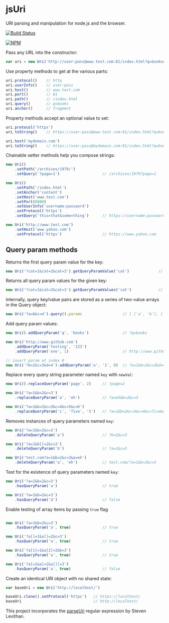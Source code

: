 # jsUri

URI parsing and manipulation for node.js and the browser.

[![Build Status](https://travis-ci.org/derek-watson/jsUri.png)](https://travis-ci.org/derek-watson/jsUri)

[![NPM](https://nodei.co/npm/jsuri.png)](https://nodei.co/npm/jsuri/)

Pass any URL into the constructor:

```js
var uri = new Uri('http://user:pass@www.test.com:81/index.html?q=books#fragment')
```

Use property methods to get at the various parts:

```js
uri.protocol()    // http
uri.userInfo()    // user:pass
uri.host()        // www.test.com
uri.port()        // 81
uri.path()        // /index.html
uri.query()       // q=books
uri.anchor()      // fragment
```

Property methods accept an optional value to set:

```js
uri.protocol('https')
uri.toString()    // https://user:pass@www.test.com:81/index.html?q=books#fragment

uri.host('mydomain.com')
uri.toString()    // https://user:pass@mydomain.com:81/index.html?q=books#fragment
```

Chainable setter methods help you compose strings:

```js
new Uri()
    .setPath('/archives/1979/')
    .setQuery('?page=1')                   // /archives/1979?page=1

new Uri()
    .setPath('/index.html')
    .setAnchor('content')
    .setHost('www.test.com')
    .setPort(8080)
    .setUserInfo('username:password')
    .setProtocol('https')
    .setQuery('this=that&some=thing')      // https://username:password@www.test.com:8080/index.html?this=that&some=thing#content

new Uri('http://www.test.com')
    .setHost('www.yahoo.com')
    .setProtocol('https')                  // https://www.yahoo.com
```

## Query param methods

Returns the first query param value for the key:

```js
new Uri('?cat=1&cat=2&cat=3').getQueryParamValue('cat')             // 1
```

Returns all query param values for the given key:

```js
new Uri('?cat=1&cat=2&cat=3').getQueryParamValues('cat')            // [1, 2, 3]
```

Internally, query key/value pairs are stored as a series of two-value arrays in the Query object:

```js
new Uri('?a=b&c=d').query().params                  // [ ['a', 'b'], ['c', 'd']]
```

Add query param values:

```js
new Uri().addQueryParam('q', 'books')               // ?q=books

new Uri('http://www.github.com')
    .addQueryParam('testing', '123')
    .addQueryParam('one', 1)                        // http://www.github.com/?testing=123&one=1

// insert param at index 0
new Uri('?b=2&c=3&d=4').addQueryParam('a', '1', 0)  // ?a=1&b=2&c=3&d=4
```

Replace every query string parameter named `key` with `newVal`:

```js
new Uri().replaceQueryParam('page', 2)     // ?page=2

new Uri('?a=1&b=2&c=3')
    .replaceQueryParam('a', 'eh')          // ?a=eh&b=2&c=3

new Uri('?a=1&b=2&c=3&c=4&c=5&c=6')
    .replaceQueryParam('c', 'five', '5')   // ?a=1&b=2&c=3&c=4&c=five&c=6
```

Removes instances of query parameters named `key`:

```js
new Uri('?a=1&b=2&c=3')
    .deleteQueryParam('a')                 // ?b=2&c=3

new Uri('?a=1&b[]=2&c=3')
    .deleteQueryParam('b')                 // ?a=1&c=3

new Uri('test.com?a=1&b=2&c=3&a=eh')
    .deleteQueryParam('a', 'eh')           // test.com/?a=1&b=2&c=3
```

Test for the existence of query parameters named `key`:

```js
new Uri('?a=1&b=2&c=3')
    .hasQueryParam('a')                    // true

new Uri('?a=1&b=2&c=3')
    .hasQueryParam('d')                    // false

```

Enable testing of array items by passing `true` flag

```js

new Uri('?a=1&b=2&c=3')
    .hasQueryParam('a', true)              // true

new Uri('?a[]=1&a[]=2&c=3')
    .hasQueryParam('a', true)              // true

new Uri('?a[1]=1&a[2]=2&b=3')
    .hasQueryParam('a', true)              // true

new Uri('?a[=1&a]=2&a[][=3')
    .hasQueryParam('a', true)              // false

```

Create an identical URI object with no shared state:

```js
var baseUri = new Uri('http://localhost/')

baseUri.clone().setProtocol('https')   // https://localhost/
baseUri                                // http://localhost/
```

This project incorporates the [parseUri](http://blog.stevenlevithan.com/archives/parseuri) regular expression by Steven Levithan.
